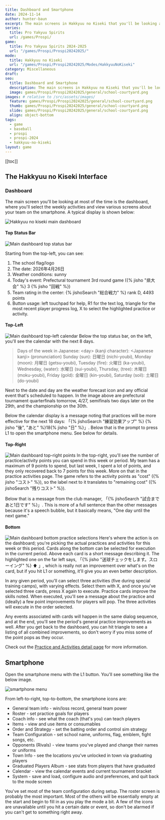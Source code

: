 ```yaml
---
title: Dashboard and Smartphone
date: 2024-11-14
author: hunter-baun
excerpt: The main screens in Hakkyuu no Kiseki that you'll be looking at most of the time
series:
  title: Pro Yakyuu Spirits
  url: /games/Prospi/
game: 
  title: Pro Yakyuu Spirits 2024-2025
  url: "/games/Prospi/Prospi20242025/"
mode: 
  title: Hakkyuu no Kiseki
  url: "/games/Prospi/Prospi20242025/Modes/HakkyuuNoKiseki"
category: Miscellaneous
draft: 
seo:
  title: Dashboard and Smartphone
  description: The main screens in Hakkyuu no Kiseki that you'll be looking at most of the time
  image: games/Prospi/Prospi20242025/general/school-courtyard.png
images: # relative to /src/assets/images/
  feature: games/Prospi/Prospi20242025/general/school-courtyard.png
  thumb: games/Prospi/Prospi20242025/general/school-courtyard.png
  slide: games/Prospi/Prospi20242025/general/school-courtyard.png
  align: object-bottom
tags:
  - game
  - baseball
  - prospi
  - prospi-2024
  - hakkyuu-no-kiseki
layout: game
---
```

[[toc]]
## The Hakkyuu no Kiseki Interface

### Dashboard
The main screen you'll be looking at most of the time is the dashboard, where you'll select the weekly activities and view various screens about your team on the smartphone. A typical display is shown below:

![Hakkyuu no kiseki main dashboard](/assets/images/games/Prospi/Prospi20242025/HakkyuNoKiseki/General/main-dashboard.png)

#### Top Status Bar
![Main dashboard top status bar](/assets/images/games/Prospi/Prospi20242025/HakkyuNoKiseki/General/main-dashboard-top.png)

Starting from the top-left, you can see:
1. The school flag/logo
2. The date: 2026年4月26日
3. Weather conditions: sunny
4. Today's event: Prefectural tournament 3rd round game ({% jisho "県大会" %} 3 {% jisho "回戦" %})
5. Team rating in the center: {% jishoSearch "総合戦力" %} rank D, 4493 points
6. Button usage: left touchpad for help, R1 for the text log, triangle for the most recent player progress log, X to select the highlighted practice or activity.

#### Top-Left
![Main dashboard top-left calendar](/assets/images/games/Prospi/Prospi20242025/HakkyuNoKiseki/General/main-dashboard-top-left.png)
Below the top status bar, on the left, you'll see the calendar with the next 8 days. 

> Days of the week in Japanese: &lt;day&gt; (kanji character): &lt;Japanese kanji&gt; (pronunciation)
> Sunday (sun): 日曜日 (nichi-youbi), Monday (moon): 月曜日 (getsu-youbi), Tuesday (fire): 火曜日 (ka-youbi), Wednesday, (water): 水曜日 (sui-youbi), Thursday, (tree): 木曜日 (moku-youbi), Friday (gold): 金曜日 (kin-youbi), Saturday (soil): 土曜日 (do-youbi)

Next to the date and day are the weather forecast icon and any official event that's scheduled to happen. In the image above are prefectural tournament quarterfinals tomorrow, 4/27, semifinals two days later on the 29th, and the championship on the 30th.

Below the calendar display is a message noting that practices will be more effective for the next 18 days: 「{% jishoSearch "練習効果アップ" %} {% jisho "後", "あと" %}18{% jisho "日" %}」. Below that is the prompt to press L1 to open the smartphone menu. See below for details.

#### Top-Right
![Main dashboard top-right points](/assets/images/games/Prospi/Prospi20242025/HakkyuNoKiseki/General/main-dashboard-top-right.png)
In the top-right, you'll see the number of practice/activity points you can spend in this week or period. My team has a maximum of 9 points to spend, but last week, I spent a lot of points, and they only recovered back to 7 points for this week. More on that in the practice activities page. The game refers to the activity points as "cost" ({% jisho "コスト" %}), so the label next to it translates to "remaining cost" ({% jishoSearch "残りコスト" %}).

Below that is a message from the club manager, 「{% jishoSearch "試合まであと1日です" %}」. This is more of a full sentence than the other messages because it's a speech bubble, but it basically means, "One day until the next game."

#### Bottom
![Main dashboard bottom practice selections](/assets/images/games/Prospi/Prospi20242025/HakkyuNoKiseki/General/main-dashboard-bottom.png)
Here's where the action is on the dashboard; you're picking the actual practices and activities for this week or this period. Cards along the bottom can be selected for execution in the current period. Above each card is a short message describing it. The highlighted one on the far left says, 「{% jisho "送球チェックをします。スローイング" %} :arrow_up: 」, which is really not an improvement over what's on the card, but if you hit L1 or something, it'll give you an even better description.

In any given period, you'll can select three activities (five during special training camps), with varying effects. Select them with X, and once you've selected three cards, press X again to execute. Practice cards improve the skills noted. When executed, you'll see a message about the practice and (ideally) a few point improvements for players will pop. The three activities will execute in the order selected.

Any events associated with cards will happen in the same dialog sequence, and at the end, you'll see the period's general practice improvements as well. After you get back to the dashboard, you can hit triangle to see a listing of all combined improvements, so don't worry if you miss some of the point pops as they occur.

Check out the [Practice and Activities detail page](../Practicing) for more information.

## Smartphone
Open the smartphone menu with the L1 button. You'll see something like the below image.

![smartphone menu](/assets/images/games/Prospi/Prospi20242025/HakkyuNoKiseki/General/smartphone-menu.png)

From left-to-right, top-to-bottom, the smartphone icons are:
* General team info - win/loss record, general team power
* Roster - set practice goals for players
* Coach info - see what the coach (that's you) can teach players
* Items - view and use items or consumables
* Order and Strategy - set the batting order and control sim strategy
* Team Configuration - set school name, uniforms, flag, emblem, fight songs, etc.
* Opponents (Rivals) - view teams you've played and change their names or uniforms
* Town Info - see the locations you've unlocked in town via graduating players
* Graduated Players Album - see stats from players that have graduated
* Calendar - view the calendar events and current tournament bracket
* System - save and load, configure audio and preferences, and quit back to the mode screen

You've set most of the team configuration during setup. The roster screen is probably the most important. Most of the others will be essentially empty at the start and begin to fill in as you play the mode a bit. A few of the icons are unavailable until you hit a certain date or event, so don't be alarmed if you can't get to something right away.
